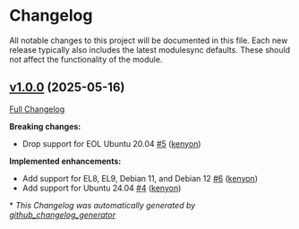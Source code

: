 # Changelog

All notable changes to this project will be documented in this file.
Each new release typically also includes the latest modulesync defaults.
These should not affect the functionality of the module.

## [v1.0.0](https://github.com/voxpupuli/puppet-usbguard/tree/v1.0.0) (2025-05-16)

[Full Changelog](https://github.com/voxpupuli/puppet-usbguard/compare/2b3f3d27bdda7c6eac57db01a1264f7ba262f5d9...v1.0.0)

**Breaking changes:**

- Drop support for EOL Ubuntu 20.04 [\#5](https://github.com/voxpupuli/puppet-usbguard/pull/5) ([kenyon](https://github.com/kenyon))

**Implemented enhancements:**

- Add support for EL8, EL9, Debian 11, and Debian 12 [\#6](https://github.com/voxpupuli/puppet-usbguard/pull/6) ([kenyon](https://github.com/kenyon))
- Add support for Ubuntu 24.04 [\#4](https://github.com/voxpupuli/puppet-usbguard/pull/4) ([kenyon](https://github.com/kenyon))



\* *This Changelog was automatically generated by [github_changelog_generator](https://github.com/github-changelog-generator/github-changelog-generator)*
